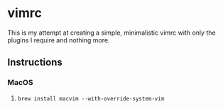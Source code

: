 # vimrc
This is my attempt at creating a simple, minimalistic vimrc with only the plugins
I require and nothing more.

## Instructions

### MacOS

1. `brew install macvim --with-override-system-vim`


